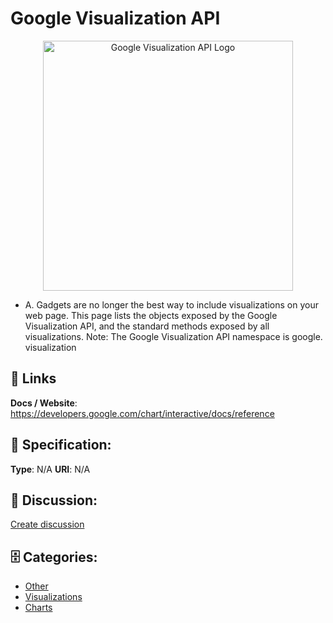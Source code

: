 # Google Visualization API
<p align="center">
    <img width="400" src="https://raw.githubusercontent.com/apis-list/apis-list/main/apis/google-visualization-api/logo_256x256.png" alt="Google Visualization API Logo"/>
</p>

* A. Gadgets are no longer the best way to include visualizations on your web page.  This page lists the objects exposed by the Google Visualization API, and the standard methods exposed by all visualizations.  Note: The Google Visualization API namespace is google. visualization

##  🔗 Links
**Docs / Website**: https://developers.google.com/chart/interactive/docs/reference

## 🧬 Specification:
**Type**:  N/A 
**URI**:  N/A 

## 💬 Discussion:
[Create discussion](https://github.com/apis-list/apis-list/discussions/new)

## 🗄️ Categories:
- [Other](https://github.com/apis-list/apis-list#other)
- [Visualizations](https://github.com/apis-list/apis-list#visualizations)
- [Charts](https://github.com/apis-list/apis-list#charts)



